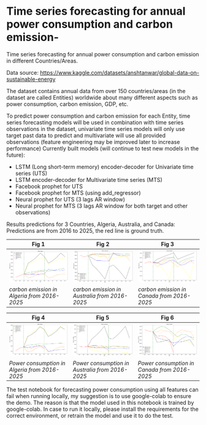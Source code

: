 # Time series forecasting for annual power consumption and carbon emission-
Time series forecasting for annual power consumption and carbon emission in different Countries/Areas. 

Data source: https://www.kaggle.com/datasets/anshtanwar/global-data-on-sustainable-energy

The dataset contains annual data from over 150 countries/areas (in the dataset are called Entities) worldwide about many different aspects such as power consumption, carbon emission, GDP, etc.

To predict power consumption and carbon emission for each Entity, time series forecasting models will be used in combination with time series observations in the dataset, univariate time series models will only use target past data to predict and multivariate will use all provided observations (feature engineering may be improved later to increase performance)
Currently built models (will continue to test new models in the future):
* LSTM (Long short-term memory) encoder-decoder for Univariate time series (UTS)
* LSTM encoder-decoder for Multivariate time series (MTS)
* Facebook prophet for UTS
* Facebook prophet for MTS (using add_regressor)
* Neural prophet for UTS (3 lags AR window)
* Neural prophet for MTS (3 lags AR window for both target and other observations)

Results predictions for 3 Countries, Algeria, Australia, and Canada: Predictions are from 2016 to 2025, the red line is ground truth.

| Fig 1                        | Fig 2                          | Fig 3                          |
|---------------------------------|---------------------------------|---------------------------------|
| <img src="./images/algeria_co2.png" width="300">             | <img src="./images/australia_co2.png" width="300">             | <img src="./images/canada_co2.png" width="300">             |
| *carbon emission in Algeria from 2016-2025*                | *carbon emission in Australia from 2016-2025*                | *carbon emission in Canada from 2016-2025*                |


| Fig 4                        | Fig 5                          | Fig 6                          |
|---------------------------------|---------------------------------|---------------------------------|
| <img src="./images/algeria_pe.png" width="300">             | <img src="./images/australia_pe.png" width="300">             | <img src="./images/canada_pe.png" width="300">             |
| *Power consumption in Algeria from 2016-2025*                | *Power consumption in Australia from 2016-2025*                | *Power consumption in Canada from 2016-2025*                |


The test notebook for forecasting power consumption using all features can fail when running locally, my suggestion is to use google-colab to ensure the demo. The reason is that the model used in this notebook is trained by google-colab. In case to run it locally, please install the requirements for the correct environment, or retrain the model and use it to do the test.
